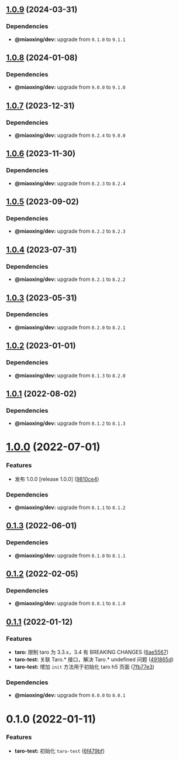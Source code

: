 ## [1.0.9](https://github.com/miaoxing/taro-test/compare/v1.0.8...v1.0.9) (2024-03-31)





### Dependencies

* **@miaoxing/dev:** upgrade from `9.1.0` to `9.1.1`

## [1.0.8](https://github.com/miaoxing/taro-test/compare/v1.0.7...v1.0.8) (2024-01-08)





### Dependencies

* **@miaoxing/dev:** upgrade from `9.0.0` to `9.1.0`

## [1.0.7](https://github.com/miaoxing/taro-test/compare/v1.0.6...v1.0.7) (2023-12-31)





### Dependencies

* **@miaoxing/dev:** upgrade from `8.2.4` to `9.0.0`

## [1.0.6](https://github.com/miaoxing/taro-test/compare/v1.0.5...v1.0.6) (2023-11-30)





### Dependencies

* **@miaoxing/dev:** upgrade from `8.2.3` to `8.2.4`

## [1.0.5](https://github.com/miaoxing/taro-test/compare/v1.0.4...v1.0.5) (2023-09-02)





### Dependencies

* **@miaoxing/dev:** upgrade from `8.2.2` to `8.2.3`

## [1.0.4](https://github.com/miaoxing/taro-test/compare/v1.0.3...v1.0.4) (2023-07-31)





### Dependencies

* **@miaoxing/dev:** upgrade from `8.2.1` to `8.2.2`

## [1.0.3](https://github.com/miaoxing/taro-test/compare/v1.0.2...v1.0.3) (2023-05-31)





### Dependencies

* **@miaoxing/dev:** upgrade from `8.2.0` to `8.2.1`

## [1.0.2](https://github.com/miaoxing/taro-test/compare/v1.0.1...v1.0.2) (2023-01-01)





### Dependencies

* **@miaoxing/dev:** upgrade from `8.1.3` to `8.2.0`

## [1.0.1](https://github.com/miaoxing/taro-test/compare/v1.0.0...v1.0.1) (2022-08-02)





### Dependencies

* **@miaoxing/dev:** upgrade from `8.1.2` to `8.1.3`

# [1.0.0](https://github.com/miaoxing/taro-test/compare/v0.1.3...v1.0.0) (2022-07-01)


### Features

* 发布 1.0.0 [release 1.0.0] ([9810ce4](https://github.com/miaoxing/taro-test/commit/9810ce47864a97c085b9979d05b45e01745e5e25))





### Dependencies

* **@miaoxing/dev:** upgrade from `8.1.1` to `8.1.2`

## [0.1.3](https://github.com/miaoxing/taro-test/compare/v0.1.2...v0.1.3) (2022-06-01)





### Dependencies

* **@miaoxing/dev:** upgrade from `8.1.0` to `8.1.1`

## [0.1.2](https://github.com/miaoxing/taro-test/compare/v0.1.1...v0.1.2) (2022-02-05)





### Dependencies

* **@miaoxing/dev:** upgrade from `8.0.1` to `8.1.0`

## [0.1.1](https://github.com/miaoxing/taro-test/compare/v0.1.0...v0.1.1) (2022-01-12)


### Features

* **taro:** 限制 taro 为 3.3.x，3.4 有 BREAKING CHANGES ([6ae5567](https://github.com/miaoxing/taro-test/commit/6ae55679a2342bb60584f77477ff460215b43839))
* **taro-test:** 关联 Taro.* 接口，解决 Taro.* undefined 问题 ([491865d](https://github.com/miaoxing/taro-test/commit/491865d9c056f67385e0b8ac7e49df1c1b946b21))
* **taro-test:** 增加 `init` 方法用于初始化 taro h5 页面 ([7fb77e3](https://github.com/miaoxing/taro-test/commit/7fb77e3973db34740707a951c2362d38c444120c))





### Dependencies

* **@miaoxing/dev:** upgrade from `8.0.0` to `8.0.1`

# 0.1.0 (2022-01-11)


### Features

* **taro-test:** 初始化 `taro-test` ([6f479bf](https://github.com/miaoxing/taro-test/commit/6f479bfda6f926cb9fc0ec8dcbb2af874a26f303))
